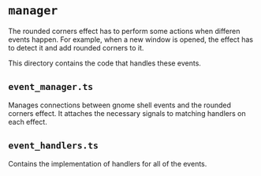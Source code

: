# `manager`

The rounded corners effect has to perform some actions when differen events
happen. For example, when a new window is opened, the effect has to detect
it and add rounded corners to it.

This directory contains the code that handles these events.

## `event_manager.ts` 

Manages connections between gnome shell events and the rounded corners
effect. It attaches the necessary signals to matching handlers on each effect.

## `event_handlers.ts`

Contains the implementation of handlers for all of the events. 
